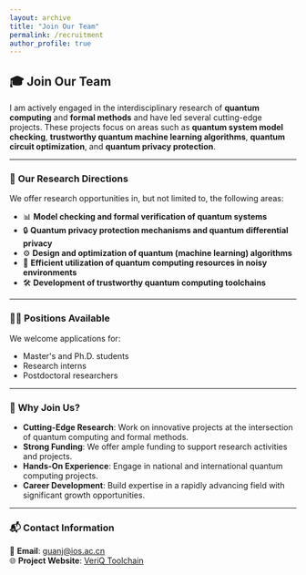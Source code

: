 ```yaml
---
layout: archive
title: "Join Our Team"
permalink: /recruitment
author_profile: true
---
```


## 🎓 **Join Our Team**

I am actively engaged in the interdisciplinary research of **quantum computing** and **formal methods** and have led several cutting-edge projects. These projects focus on areas such as **quantum system model checking**, **trustworthy quantum machine learning algorithms**, **quantum circuit optimization**, and **quantum privacy protection**.

---

### 🌟 **Our Research Directions**
We offer research opportunities in, but not limited to, the following areas:  
- 📊 **Model checking and formal verification of quantum systems**  
- 🔒 **Quantum privacy protection mechanisms and quantum differential privacy**  
- ⚙️ **Design and optimization of quantum (machine learning) algorithms**  
- 🧩 **Efficient utilization of quantum computing resources in noisy environments**  
- 🛠 **Development of trustworthy quantum computing toolchains**  

---

### 🧑‍🎓 **Positions Available**
We welcome applications for:  
- Master's and Ph.D. students  
- Research interns  
- Postdoctoral researchers  

---

### 💼 **Why Join Us?**
- **Cutting-Edge Research**: Work on innovative projects at the intersection of quantum computing and formal methods.  
- **Strong Funding**: We offer ample funding to support research activities and projects.  
- **Hands-On Experience**: Engage in national and international quantum computing projects.  
- **Career Development**: Build expertise in a rapidly advancing field with significant growth opportunities.  

---

### 📬 **Contact Information**
📧 **Email**: [guanj@ios.ac.cn](mailto:guanj@ios.ac.cn)  
🌐 **Project Website**: [VeriQ Toolchain](https://www.veri-q.com)  
